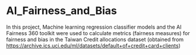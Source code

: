 # AI_Fairness_and_Bias
In this project, Machine learning regression classifier models and the AI Fairness 360 toolkit were used to calculate metrics (fairness measures) for fairness and bias in the Taiwan Credit allocations dataset (obtained from https://archive.ics.uci.edu/ml/datasets/default+of+credit+card+clients)
